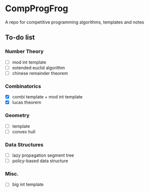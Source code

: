 # CompProgFrog
A repo for competitive programming algorithms, templates and notes

## To-do list

### Number Theory

 - [ ] mod int template
 - [ ] extended euclid algorithm
 - [ ] chinese remainder theorem

### Combinatorics

 - [x] combi template + mod int template
 - [x] lucas theorem

### Geometry

 - [ ] template
 - [ ] convex hull

### Data Structures

 - [ ] lazy propagation segment tree
 - [ ] policy-based data structure

### Misc.

 - [ ] big int template